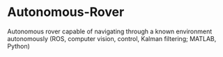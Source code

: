 # Autonomous-Rover
Autonomous rover capable of navigating through a known environment autonomously (ROS, computer vision, control, Kalman filtering; MATLAB, Python)
